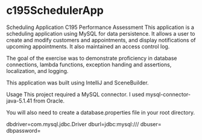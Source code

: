 # c195SchedulerApp
Scheduling Application
C195 Performance Assessment
This application is a scheduling application using MySQL for data persistence. It allows a user to create and modify customers and appointments, and display notifications of upcoming appointments. It also maintained an access control log.

The goal of the exercise was to demonstrate proficiency in database connections, lambda functions, exception handing and assertions, localization, and logging.

This application was built using IntelliJ and SceneBuilder.

Usage
This project required a MySQL connector. I used mysql-connector-java-5.1.41 from Oracle.

You will also need to create a database.properties file in your root directory.

dbdriver=com.mysql.jdbc.Driver
dburl=jdbc:mysql://<HOST>/<DATABASE>
dbuser=<USER>
dbpassword=<PASSWORD>
